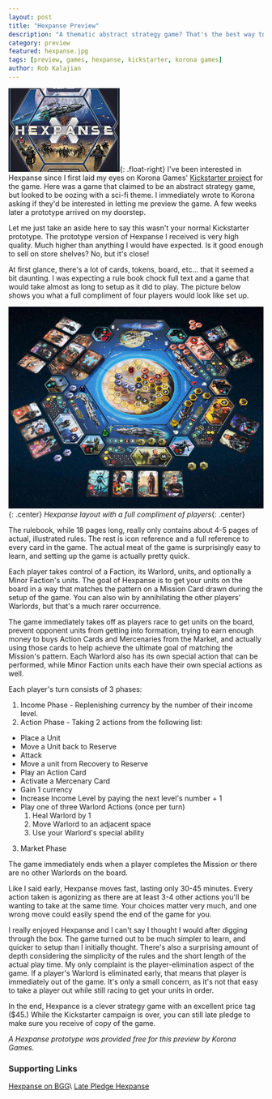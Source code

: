 ```yaml
---
layout: post
title: "Hexpanse Preview"
description: "A thematic abstract strategy game? That's the best way to describe Hexspanse."
category: preview
featured: hexpanse.jpg
tags: [preview, games, hexpanse, kickstarter, korona games]
author: Rob Kalajian
---
```


![Hexpanse](/images/featured/hexpanse.jpg){: .float-right}
I've been interested in Hexpanse since I first laid my eyes on Korona Games' [Kickstarter project](https://www.kickstarter.com/projects/1385946864/hexpanse) for the game. Here was a game that claimed to be an abstract strategy game, but looked to be oozing with a sci-fi theme. I immediately wrote to Korona asking if they'd be interested in letting me preview the game. A few weeks later a prototype arrived on my doorstep.

Let me just take an aside here to say this wasn't your normal Kickstarter prototype. The prototype version of Hexpanse I received is very high quality. Much higher than anything I would have expected. Is it good enough to sell on store shelves? No, but it's close!

At first glance, there's a lot of cards, tokens, board, etc... that it seemed a bit daunting. I was expecting a rule book chock full text and a game that would take almost as long to setup as it did to play. The picture below shows you what a full compliment of four players would look like set up.

![Hexpanse Layout](/images/hexpanse/layout.jpg){: .center}
*Hexpanse layout with a full compliment of players*{: .center}

The rulebook, while 18 pages long, really only contains about 4-5 pages of actual, illustrated rules. The rest is icon reference and a full reference to every card in the game. The actual meat of the game is surprisingly easy to learn, and setting up the game is actually pretty quick.

Each player takes control of a Faction, its Warlord, units, and optionally a Minor Faction's units. The goal of Hexpanse is to get your units on the board in a way that matches the pattern on a Mission Card drawn during the setup of the game. You can also win by annihilating the other players' Warlords, but that's a much rarer occurrence.

The game immediately takes off as players race to get units on the board, prevent opponent units from getting into formation, trying to earn enough money to buys Action Cards and Mercenaries from the Market, and actually using those cards to help achieve the ultimate goal of matching the Mission's pattern. Each Warlord also has its own special action that can be performed, while Minor Faction units each have their own special actions as well.

Each player's turn consists of 3 phases:

1. Income Phase - Replenishing currency by the number of their income level.
2. Action Phase - Taking 2 actions from the following list:
  * Place a Unit
  * Move a Unit back to Reserve
  * Attack
  * Move a unit from Recovery to Reserve
  * Play an Action Card
  * Activate a Mercenary Card
  * Gain 1 currency
  * Increase Income Level by paying the next level's number + 1
  * Play one of three Warlord Actions (once per turn)
      1. Heal Warlord by 1
      2. Move Warlord to an adjacent space
      3. Use your Warlord's special ability
3. Market Phase

The game immediately ends when a player completes the Mission or there are no other Warlords on the board.

Like I said early, Hexpanse moves fast, lasting only 30-45 minutes. Every action taken is agonizing as there are at least 3-4 other actions you'll be wanting to take at the same time. Your choices matter very much, and one wrong move could easily spend the end of the game for you.

I really enjoyed Hexpanse and I can't say I thought I would after digging through the box. The game turned out to be much simpler to learn, and quicker to setup than I initially thought. There's also a surprising amount of depth considering the simplicity of the rules and the short length of the actual play time. My only complaint is the player-elimination aspect of the game. If a player's Warlord is eliminated early, that means that player is immediately out of the game. It's only a small concern, as it's not that easy to take a player out while still racing to get your units in order.

In the end, Hexpance is a clever strategy game with an excellent price tag ($45.) While the Kickstarter campaign is over, you can still late pledge to make sure you receive of copy of the game.

*A Hexpanse prototype was provided free for this preview by Korona Games.*

<h3>Supporting Links</h3>

[Hexpanse on BGG](https://boardgamegeek.com/boardgame/204143/hexpanse)\\
[Late Pledge Hexpanse](https://docs.google.com/forms/d/e/1FAIpQLSc-ebAcRzkpyZARs4IM5Jbqp6m27uUcCOnrl2t_c073sQBCFg/viewform)
